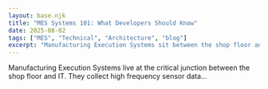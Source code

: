 ```yaml
---
layout: base.njk
title: "MES Systems 101: What Developers Should Know"
date: 2025-08-02
tags: ["MES", "Technical", "Architecture", "blog"]
excerpt: "Manufacturing Execution Systems sit between the shop floor and IT. They collect sensor data, enforce procedures, and power dashboards for plant teams. This post breaks down the basics in plain language and shares lessons from real projects..."
---
```


Manufacturing Execution Systems live at the critical junction between the shop floor and IT. They collect high frequency sensor data...

<!-- Truncated for brevity; migrate full content later. -->


